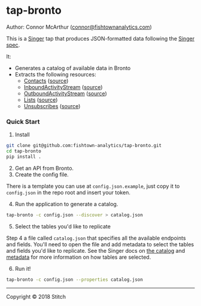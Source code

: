 # tap-bronto

Author: Connor McArthur (connor@fishtownanalytics.com)

This is a [Singer](http://singer.io) tap that produces JSON-formatted data following the [Singer spec](https://github.com/singer-io/getting-started/blob/master/SPEC.md).

It:

- Generates a catalog of available data in Bronto
- Extracts the following resources:
  - [Contacts](http://dev.bronto.com/api/soap/functions/read/readcontacts/) ([source](/tap_bronto/endpoints/contact.py))
  - [InboundActivityStream](http://dev.bronto.com/api/soap/functions/read/readrecentinboundactivities/) ([source](/tap_bronto/endpoints/inbound_activity.py))
  - [OutboundActivityStream](http://dev.bronto.com/api/soap/functions/read/readrecentoutboundactivities/) ([source](/tap_bronto/endpoints/outbound_activity.py))
  - [Lists](http://dev.bronto.com/api/soap/functions/read/readlists/) ([source](/tap_bronto/endpoints/list.py))
  - [Unsubscribes](http://dev.bronto.com/api/soap/functions/read/readunsubscribes/) ([source](/tap_bronto/endpoints/unsubscribe.py))

### Quick Start

1. Install

```bash
git clone git@github.com:fishtown-analytics/tap-bronto.git
cd tap-bronto
pip install .
```

2. Get an API from Bronto.
3. Create the config file.

There is a template you can use at `config.json.example`, just copy it to `config.json` in the repo root and insert your token.

4. Run the application to generate a catalog.

```bash
tap-bronto -c config.json --discover > catalog.json
```

5. Select the tables you'd like to replicate

Step 4 a file called `catalog.json` that specifies all the available endpoints and fields. You'll need to open the file and add metadata to select the tables and fields you'd like to replicate. See the Singer docs on [the catalog](https://github.com/singer-io/getting-started/blob/master/docs/DISCOVERY_MODE.md#the-catalog) and [metadata](https://github.com/singer-io/getting-started/blob/master/docs/DISCOVERY_MODE.md#metadata) for more information on how tables are selected.

6. Run it!

```bash
tap-bronto -c config.json --properties catalog.json
```

---

Copyright &copy; 2018 Stitch
